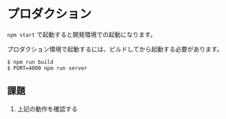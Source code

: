 # プロダクション

`npm start` で起動すると開発環境での起動になります。

プロダクション環境で起動するには、ビルドしてから起動する必要があります。

```
$ npm run build
$ PORT=4000 npm run server
```

## 課題

1. 上記の動作を確認する
